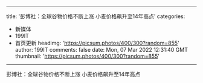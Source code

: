 
---
title: '彭博社：全球谷物价格不断上涨 小麦价格飙升至14年高点'
categories: 
 - 新媒体
 - 199IT
 - 首页更新
headimg: 'https://picsum.photos/400/300?random=855'
author: 199IT
comments: false
date: Mon, 07 Mar 2022 12:31:40 GMT
thumbnail: 'https://picsum.photos/400/300?random=855'
---

<div>   
彭博社：全球谷物价格不断上涨 小麦价格飙升至14年高点  
</div>
            